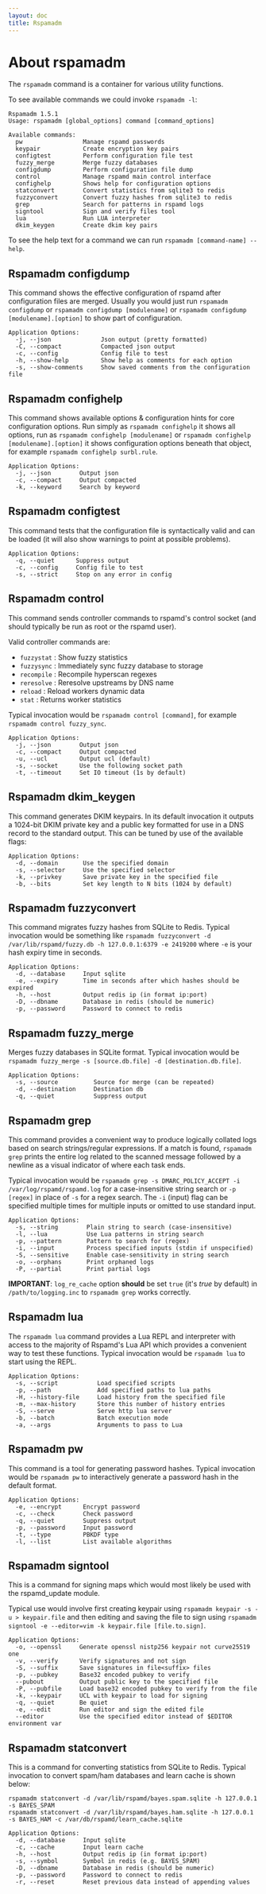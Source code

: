 ```yaml
---
layout: doc
title: Rspamadm
---
```


# About rspamadm

The `rspamadm` command is a container for various utility functions.

To see available commands we could invoke `rspamadm -l`:

~~~
Rspamadm 1.5.1
Usage: rspamadm [global_options] command [command_options]

Available commands:
  pw                 Manage rspamd passwords
  keypair            Create encryption key pairs
  configtest         Perform configuration file test
  fuzzy_merge        Merge fuzzy databases
  configdump         Perform configuration file dump
  control            Manage rspamd main control interface
  confighelp         Shows help for configuration options
  statconvert        Convert statistics from sqlite3 to redis
  fuzzyconvert       Convert fuzzy hashes from sqlite3 to redis
  grep               Search for patterns in rspamd logs
  signtool           Sign and verify files tool
  lua                Run LUA interpreter
  dkim_keygen        Create dkim key pairs
~~~

To see the help text for a command we can run `rspamadm [command-name] --help`.

## Rspamadm configdump

This command shows the effective configuration of rspamd after configuration files are merged. Usually you would just run `rspamadm configdump` or `rspamadm configdump [modulename]` or `rspamadm configdump [modulename].[option]` to show part of configuration.

~~~
Application Options:
  -j, --json              Json output (pretty formatted)
  -C, --compact           Compacted json output
  -c, --config            Config file to test
  -h, --show-help         Show help as comments for each option
  -s, --show-comments     Show saved comments from the configuration file
~~~

## Rspamadm confighelp

This command shows available options & configuration hints for core configuration options. Run simply as `rspamadm confighelp` it shows all options, run as `rspamadm confighelp [modulename]` or `rspamadm confighelp [modulename].[option]` it shows configuration options beneath that object, for example `rspamadm confighelp surbl.rule`.

~~~
Application Options:
  -j, --json        Output json
  -c, --compact     Output compacted
  -k, --keyword     Search by keyword
~~~

## Rspamadm configtest

This command tests that the configuration file is syntactically valid and can be loaded (it will also show warnings to point at possible problems).

~~~
Application Options:
  -q, --quiet      Suppress output
  -c, --config     Config file to test
  -s, --strict     Stop on any error in config
~~~

## Rspamadm control

This command sends controller commands to rspamd's control socket (and should typically be run as root or the rspamd user).

Valid controller commands are:

 - `fuzzystat` : Show fuzzy statistics
 - `fuzzysync` : Immediately sync fuzzy database to storage
 - `recompile` : Recompile hyperscan regexes
 - `reresolve` : Reresolve upstreams by DNS name
 - `reload` : Reload workers dynamic data
 - `stat` : Returns worker statistics

Typical invocation would be `rspamadm control [command]`, for example `rspamadm control fuzzy_sync`.

~~~
Application Options:
  -j, --json        Output json
  -c, --compact     Output compacted
  -u, --ucl         Output ucl (default)
  -s, --socket      Use the following socket path
  -t, --timeout     Set IO timeout (1s by default)
~~~

## Rspamadm dkim_keygen

This command generates DKIM keypairs. In its default invocation it outputs a 1024-bit DKIM private key and a public key formatted for use in a DNS record to the standard output. This can be tuned by use of the available flags:

~~~
Application Options:
  -d, --domain       Use the specified domain
  -s, --selector     Use the specified selector
  -k, --privkey      Save private key in the specified file
  -b, --bits         Set key length to N bits (1024 by default)
~~~

## Rspamadm fuzzyconvert

This command migrates fuzzy hashes from SQLite to Redis. Typical invocation would be something like `rspamadm fuzzyconvert -d /var/lib/rspamd/fuzzy.db -h 127.0.0.1:6379 -e 2419200` where `-e` is your hash expiry time in seconds.

~~~
Application Options:
  -d, --database     Input sqlite
  -e, --expiry       Time in seconds after which hashes should be expired
  -h, --host         Output redis ip (in format ip:port)
  -D, --dbname       Database in redis (should be numeric)
  -p, --password     Password to connect to redis
~~~

## Rspamadm fuzzy_merge

Merges fuzzy databases in SQLite format. Typical invocation would be `rspamadm fuzzy_merge -s [source.db.file] -d [destination.db.file]`.

~~~
Application Options:
  -s, --source          Source for merge (can be repeated)
  -d, --destination     Destination db
  -q, --quiet           Suppress output
~~~

## Rspamadm grep

This command provides a convenient way to produce logically collated logs based on search strings/regular expressions. If a match is found, `rspamadm grep` prints the entire log related to the scanned message followed by a newline as a visual indicator of where each task ends.

Typical invocation would be `rspamadm grep -s DMARC_POLICY_ACCEPT -i /var/log/rspamd/rspamd.log` for a case-insensitive string search or `-p [regex]` in place of `-s` for a regex search. The `-i` (input) flag can be specified multiple times for multiple inputs or omitted to use standard input.

~~~
Application Options:
  -s, --string        Plain string to search (case-insensitive)
  -l, --lua           Use Lua patterns in string search
  -p, --pattern       Pattern to search for (regex)
  -i, --input         Process specified inputs (stdin if unspecified)
  -S, --sensitive     Enable case-sensitivity in string search
  -o, --orphans       Print orphaned logs
  -P, --partial       Print partial logs
~~~

**IMPORTANT**: `log_re_cache` option **should** be set `true` (it's *true* by default) in `/path/to/logging.inc` to `rspamadm grep` works correctly.

## Rspamadm lua

The `rspamadm lua` command provides a Lua REPL and interpreter with access to the majority of Rspamd's Lua API which provides a convenient way to test these functions. Typical invocation would be `rspamadm lua` to start using the REPL.

~~~
Application Options:
  -s, --script           Load specified scripts
  -p, --path             Add specified paths to lua paths
  -H, --history-file     Load history from the specified file
  -m, --max-history      Store this number of history entries
  -S, --serve            Serve http lua server
  -b, --batch            Batch execution mode
  -a, --args             Arguments to pass to Lua
~~~

## Rspamadm pw

This command is a tool for generating password hashes. Typical invocation would be `rspamadm pw` to interactively generate a password hash in the default format.

~~~
Application Options:
  -e, --encrypt      Encrypt password
  -c, --check        Check password
  -q, --quiet        Suppress output
  -p, --password     Input password
  -t, --type         PBKDF type
  -l, --list         List available algorithms
~~~

## Rspamadm signtool

This is a command for signing maps which would most likely be used with the rspamd_update module.

Typical use would involve first creating keypair using `rspamadm keypair -s -u > keypair.file` and then editing and saving the file to sign using `rspamadm signtool -e --editor=vim -k keypair.file [file.to.sign]`.

~~~
Application Options:
  -o, --openssl     Generate openssl nistp256 keypair not curve25519 one
  -v, --verify      Verify signatures and not sign
  -S, --suffix      Save signatures in file<suffix> files
  -p, --pubkey      Base32 encoded pubkey to verify
  --pubout          Output public key to the specified file
  -P, --pubfile     Load base32 encoded pubkey to verify from the file
  -k, --keypair     UCL with keypair to load for signing
  -q, --quiet       Be quiet
  -e, --edit        Run editor and sign the edited file
  --editor          Use the specified editor instead of $EDITOR environment var
~~~

## Rspamadm statconvert

This is a command for converting statistics from SQLite to Redis. Typical invocation to convert spam/ham databases and learn cache is shown below:

~~~
rspamadm statconvert -d /var/lib/rspamd/bayes.spam.sqlite -h 127.0.0.1 -s BAYES_SPAM
rspamadm statconvert -d /var/lib/rspamd/bayes.ham.sqlite -h 127.0.0.1 -s BAYES_HAM -c /var/db/rspamd/learn_cache.sqlite
~~~

~~~
Application Options:
  -d, --database     Input sqlite
  -c, --cache        Input learn cache
  -h, --host         Output redis ip (in format ip:port)
  -s, --symbol       Symbol in redis (e.g. BAYES_SPAM)
  -D, --dbname       Database in redis (should be numeric)
  -p, --password     Password to connect to redis
  -r, --reset        Reset previous data instead of appending values
~~~
